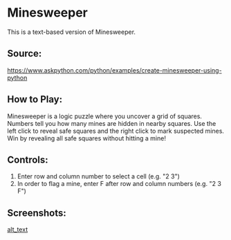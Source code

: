 # Minesweeper

This is a text-based version of Minesweeper.

## Source:
https://www.askpython.com/python/examples/create-minesweeper-using-python

## How to Play:
Minesweeper is a logic puzzle where you uncover a grid of squares. Numbers tell you how many mines are hidden in nearby squares. Use the left click to reveal safe squares and the right click to mark suspected mines. Win by revealing all safe squares without hitting a mine!

## Controls:
1. Enter row and column number to select a cell (e.g. "2 3")
2. In order to flag a mine, enter F after row and column numbers (e.g. "2 3 F")

## Screenshots:
[alt_text](https://github.com/phiredz/minesweeper_pw/blob/main/game_screenshot.png)
